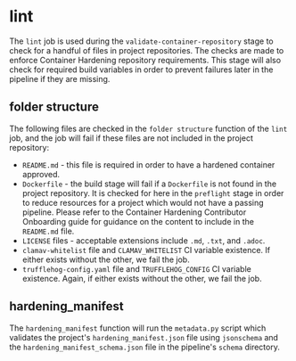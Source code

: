# lint

The `lint` job is used during the `validate-container-repository` stage to check for a handful of files in project repositories. The checks are made to enforce Container Hardening repository requirements. This stage will also check for required build variables in order to prevent failures later in the pipeline if they are missing.

## folder structure

The following files are checked in the `folder structure` function of the `lint` job, and the job will fail if these files are not included in the project repository:

- `README.md` - this file is required in order to have a hardened container approved.
- `Dockerfile` - the build stage will fail if a `Dockerfile` is not found in the project repository. It is checked for here in the `preflight` stage in order to reduce resources for a project which would not have a passing pipeline. Please refer to the Container Hardening Contributor Onboarding guide for guidance on the content to include in the `README.md` file.
- `LICENSE` files - acceptable extensions include `.md`, `.txt`, and `.adoc`.
- `clamav-whitelist` file and `CLAMAV_WHITELIST` CI variable existence. If either exists without the other, we fail the job.
- `trufflehog-config.yaml` file and `TRUFFLEHOG_CONFIG` CI variable existence. Again, if either exists without the other, we fail the job.

## hardening_manifest

The `hardening_manifest` function will run the `metadata.py` script which validates the project's `hardening_manifest.json` file using `jsonschema` and the `hardening_manifest_schema.json` file in the pipeline's `schema` directory.
